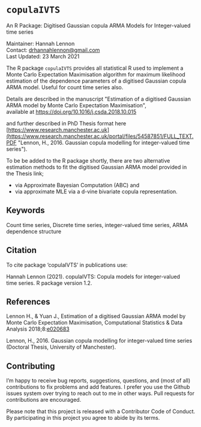 # `copulaIVTS` 
An R Package: Digitised Gaussian copula ARMA Models for Integer-valued time series

Maintainer: Hannah Lennon  
Contact: drhannahlennon@gmail.com  
Last Updated: 23 March 2021  
       

The R package `copulaIVTS` provides all statistical R used to implement a Monte Carlo Expectation Maximisation algorithm for maximum likelihood estimation of the dependence parameters of a digitised Gaussian copula ARMA model. Useful for count time series also.   


Details are described in the manuscript "Estimation of a digitised Gaussian ARMA model by Monte Carlo Expectation Maximisation",   
available at https://doi.org/10.1016/j.csda.2018.10.015     

and further described in PhD Thesis format here [https://www.research.manchester.ac.uk](https://www.research.manchester.ac.uk/portal/files/54587851/FULL_TEXT.PDF "Lennon, H., 2016. Gaussian copula modelling for integer-valued time series").   



To be be added to the R package shortly, there are two alternative estimation methods to fit the digitised Gaussian ARMA model provided in the Thesis link;   
- via Approximate Bayesian Computation (ABC) and   
- via approximate MLE via a d-vine bivariate copula representation.


## Keywords   
Count time series, Discrete time series, integer-valued time series, ARMA dependence structure    






## Citation
To cite package ‘copulaIVTS’ in publications use:

Hannah Lennon (2021). copulaIVTS: Copula models for integer-valued   
time series. R package version 1.2.



## References  
Lennon H., & Yuan J., Estimation of a digitised Gaussian ARMA model by Monte Carlo Expectation Maximisation, Computational Statistics & Data Analysis 2018;8:[e020683](https://www.sciencedirect.com/science/article/abs/pii/S0167947318302767 "Lennon H., & Yuan J." )      

Lennon, H., 2016. Gaussian copula modelling for integer-valued time series (Doctoral Thesis, University of Manchester).      



## Contributing
I’m happy to receive bug reports, suggestions, questions, and (most of all) contributions to fix problems and add features. I prefer you use the Github issues system over trying to reach out to me in other ways. Pull requests for contributions are encouraged.

Please note that this project is released with a Contributor Code of Conduct. By participating in this project you agree to abide by its terms.
